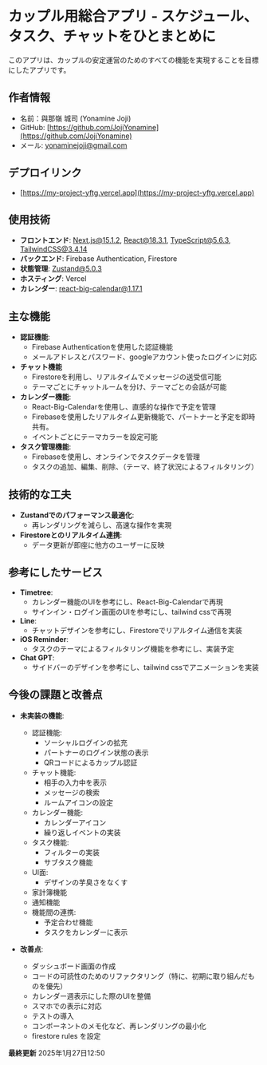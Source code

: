 # カップル用総合アプリ - スケジュール、タスク、チャットをひとまとめに 
このアプリは、カップルの安定運営のためのすべての機能を実現することを目標にしたアプリです。

## 作者情報
- 名前：與那嶺 城司 (Yonamine Joji)
- GitHub: [https://github.com/JojiYonamine](https://github.com/JojiYonamine)
- メール: yonaminejoji@gmail.com


## デプロイリンク
-  [https://my-project-yftg.vercel.app](https://my-project-yftg.vercel.app)

## 使用技術
- **フロントエンド**: Next.js@15.1.2, React@18.3.1, TypeScript@5.6.3, TailwindCSS@3.4.14
- **バックエンド**: Firebase Authentication, Firestore
- **状態管理**: Zustand@5.0.3
- **ホスティング**: Vercel
- **カレンダー**: react-big-calendar@1.17.1

## 主な機能
- **認証機能**:
  - Firebase Authenticationを使用した認証機能
  - メールアドレスとパスワード、googleアカウント使ったログインに対応
- **チャット機能**
  - Firestoreを利用し、リアルタイムでメッセージの送受信可能
  - テーマごとにチャットルームを分け、テーマごとの会話が可能
- **カレンダー機能**:
  - React-Big-Calendarを使用し、直感的な操作で予定を管理
  - Firebaseを使用したリアルタイム更新機能で、パートナーと予定を即時共有。
  - イベントごとにテーマカラーを設定可能
- **タスク管理機能**:
  - Firebaseを使用し、オンラインでタスクデータを管理
  - タスクの追加、編集、削除、（テーマ、終了状況によるフィルタリング）

## 技術的な工夫
- **Zustandでのパフォーマンス最適化**:
  - 再レンダリングを減らし、高速な操作を実現
- **Firestoreとのリアルタイム連携**:
  - データ更新が即座に他方のユーザーに反映
  
## 参考にしたサービス
- **Timetree**:
  - カレンダー機能のUIを参考にし、React-Big-Calendarで再現
  - サインイン・ログイン画面のUIを参考にし、tailwind cssで再現 
- **Line**:
  - チャットデザインを参考にし、Firestoreでリアルタイム通信を実装
- **iOS Reminder**:
  - タスクのテーマによるフィルタリング機能を参考にし、実装予定
- **Chat GPT**:
  - サイドバーのデザインを参考にし、tailwind cssでアニメーションを実装


## 今後の課題と改善点
- **未実装の機能**:
  - 認証機能:
    - ソーシャルログインの拡充
    - パートナーのログイン状態の表示
    - QRコードによるカップル認証
  - チャット機能:
    - 相手の入力中を表示
    - メッセージの検索
    - ルームアイコンの設定
  - カレンダー機能:
    - カレンダーアイコン
    - 繰り返しイベントの実装
  - タスク機能:
    - フィルターの実装
    - サブタスク機能
  - UI面:
    - デザインの芋臭さをなくす
  - 家計簿機能 
  - 通知機能
  - 機能間の連携:
    - 予定合わせ機能
    - タスクをカレンダーに表示
  
- **改善点**:
  - ダッシュボード画面の作成
  - コードの可読性のためのリファクタリング（特に、初期に取り組んだものを優先）
  - カレンダー週表示にした際のUIを整備
  - スマホでの表示に対応
  - テストの導入
  - コンポーネントのメモ化など、再レンダリングの最小化
  - firestore rules を設定

**最終更新**
2025年1月27日12:50
